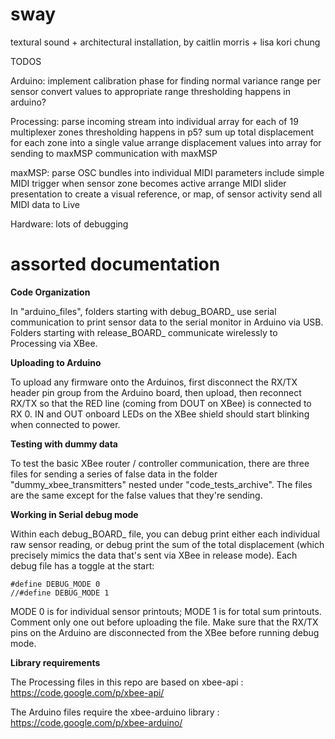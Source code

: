 sway
====

textural sound + architectural installation, by caitlin morris + lisa kori chung

TODOS

Arduino:
implement calibration phase for finding normal variance range per sensor
convert values to appropriate range
thresholding happens in arduino?

Processing:
parse incoming stream into individual array for each of 19 multiplexer zones
thresholding happens in p5?
sum up total displacement for each zone into a single value
arrange displacement values into array for sending to maxMSP
communication with maxMSP

maxMSP:
parse OSC bundles into individual MIDI parameters
include simple MIDI trigger when sensor zone becomes active
arrange MIDI slider presentation to create a visual reference, or map, of sensor activity
send all MIDI data to Live

Hardware:
lots of debugging

assorted documentation
====
**Code Organization**

In "arduino_files", folders starting with debug_BOARD_ use serial communication to print sensor data to the serial monitor in Arduino via USB.  Folders starting with release_BOARD_ communicate wirelessly to Processing via XBee.

**Uploading to Arduino**

To upload any firmware onto the Arduinos, first disconnect the RX/TX header pin group from the Arduino board, then upload, then reconnect RX/TX so that the RED line (coming from DOUT on XBee) is connected to RX 0.  IN and OUT onboard LEDs on the XBee shield should start blinking when connected to power.

**Testing with dummy data**

To test the basic XBee router / controller communication, there are three files for sending a series of false data in the folder "dummy_xbee_transmitters" nested under "code_tests_archive".  The files are the same except for the false values that they're sending.

**Working in Serial debug mode**

Within each debug_BOARD_ file, you can debug print either each individual raw sensor reading, or debug print the sum of the total displacement (which precisely mimics the data that's sent via XBee in release mode).  Each debug file has a toggle at the start:

    #define DEBUG_MODE 0 
    //#define DEBUG_MODE 1
    
MODE 0 is for individual sensor printouts; MODE 1 is for total sum printouts.  Comment only one out before uploading the file.  Make sure that the RX/TX pins on the Arduino are disconnected from the XBee before running debug mode.

**Library requirements**

The Processing files in this repo are based on xbee-api : https://code.google.com/p/xbee-api/

The Arduino files require the xbee-arduino library : https://code.google.com/p/xbee-arduino/
    